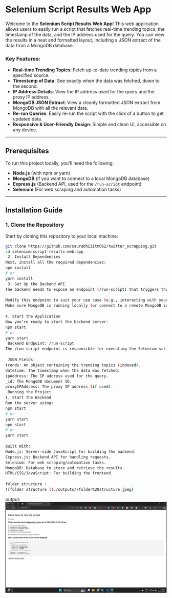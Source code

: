 # Selenium Script Results Web App

Welcome to the **Selenium Script Results Web App**! This web application allows users to easily run a script that fetches real-time trending topics, the timestamp of the data, and the IP address used for the query. You can view the results in a neat and formatted layout, including a JSON extract of the data from a MongoDB database.

### Key Features:

- **Real-time Trending Topics**: Fetch up-to-date trending topics from a specified source.
- **Timestamp of Data**: See exactly when the data was fetched, down to the second.
- **IP Address Details**: View the IP address used for the query and the proxy IP address.
- **MongoDB JSON Extract**: View a cleanly formatted JSON extract from MongoDB with all the relevant data.
- **Re-run Queries**: Easily re-run the script with the click of a button to get updated data.
- **Responsive & User-Friendly Design**: Simple and clean UI, accessible on any device.

---

## Prerequisites

To run this project locally, you'll need the following:

- **Node.js** (with npm or yarn)
- **MongoDB** (if you want to connect to a local MongoDB database)
- **Express.js** (Backend API, used for the `/run-script` endpoint)
- **Selenium** (For web scraping and automation tasks)

---

## Installation Guide

### 1. Clone the Repository

Start by cloning this repository to your local machine:

```bash
git clone https://github.com/saurabhiiitm062/twitter_scrapping.git
cd selenium-script-results-web-app
 2. Install Dependencies
Next, install all the required dependencies:
npm install
# or
yarn install
 3. Set Up the Backend API
The backend needs to expose an endpoint (/run-script) that triggers the Selenium script and returns the results as a JSON object.

Modify this endpoint to suit your use case (e.g., interacting with your own database or scraping specific websites).
Make sure MongoDB is running locally (or connect to a remote MongoDB instance).

4. Start the Application
Now you’re ready to start the backend server:
npm start
# or
yarn start
 Backend Endpoint: /run-script
The /run-script endpoint is responsible for executing the Selenium script and returning the results as a structured JSON object.

 JSON Fields:
trends: An object containing the trending topics (indexed).
datetime: The timestamp when the data was fetched.
ipAddress: The IP address used for the query.
_id: The MongoDB document ID.
proxyIPAddress: The proxy IP address (if used).
 Running the Project
1. Start the Backend
Run the server using:
npm start
# or
yarn start
npm start
# or
yarn start

Built With:
Node.js: Server-side JavaScript for building the backend.
Express.js: Backend API for handling requests.
Selenium: For web scraping/automation tasks.
MongoDB: Database to store and retrieve the results.
HTML/CSS/JavaScript: For building the frontend.

folder structure :
![folder structure ](./outputs//folder%20structure.jpeg)

```

output:
![output image ](./outputs//output1.jpeg)
